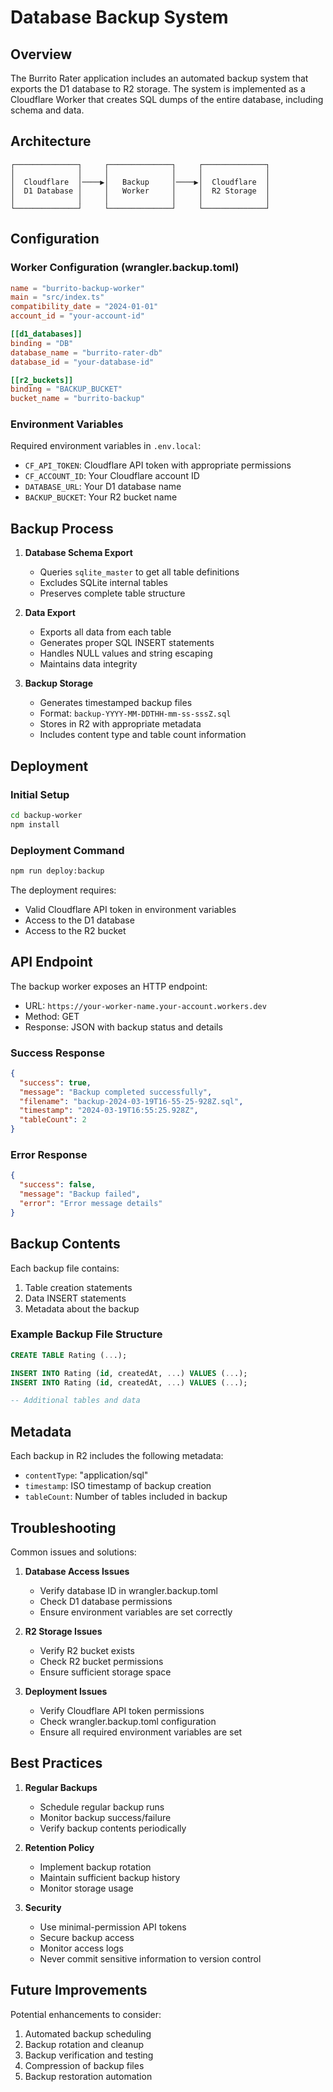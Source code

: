 # Database Backup System

## Overview

The Burrito Rater application includes an automated backup system that exports the D1 database to R2 storage. The system is implemented as a Cloudflare Worker that creates SQL dumps of the entire database, including schema and data.

## Architecture

```
┌──────────────┐     ┌──────────────┐     ┌──────────────┐
│              │     │              │     │              │
│  Cloudflare  │────▶│   Backup     │────▶│  Cloudflare  │
│  D1 Database │     │   Worker     │     │  R2 Storage  │
│              │     │              │     │              │
└──────────────┘     └──────────────┘     └──────────────┘
```

## Configuration

### Worker Configuration (wrangler.backup.toml)
```toml
name = "burrito-backup-worker"
main = "src/index.ts"
compatibility_date = "2024-01-01"
account_id = "your-account-id"

[[d1_databases]]
binding = "DB"
database_name = "burrito-rater-db"
database_id = "your-database-id"

[[r2_buckets]]
binding = "BACKUP_BUCKET"
bucket_name = "burrito-backup"
```

### Environment Variables
Required environment variables in `.env.local`:
- `CF_API_TOKEN`: Cloudflare API token with appropriate permissions
- `CF_ACCOUNT_ID`: Your Cloudflare account ID
- `DATABASE_URL`: Your D1 database name
- `BACKUP_BUCKET`: Your R2 bucket name

## Backup Process

1. **Database Schema Export**
   - Queries `sqlite_master` to get all table definitions
   - Excludes SQLite internal tables
   - Preserves complete table structure

2. **Data Export**
   - Exports all data from each table
   - Generates proper SQL INSERT statements
   - Handles NULL values and string escaping
   - Maintains data integrity

3. **Backup Storage**
   - Generates timestamped backup files
   - Format: `backup-YYYY-MM-DDTHH-mm-ss-sssZ.sql`
   - Stores in R2 with appropriate metadata
   - Includes content type and table count information

## Deployment

### Initial Setup
```bash
cd backup-worker
npm install
```

### Deployment Command
```bash
npm run deploy:backup
```

The deployment requires:
- Valid Cloudflare API token in environment variables
- Access to the D1 database
- Access to the R2 bucket

## API Endpoint

The backup worker exposes an HTTP endpoint:
- URL: `https://your-worker-name.your-account.workers.dev`
- Method: GET
- Response: JSON with backup status and details

### Success Response
```json
{
  "success": true,
  "message": "Backup completed successfully",
  "filename": "backup-2024-03-19T16-55-25-928Z.sql",
  "timestamp": "2024-03-19T16:55:25.928Z",
  "tableCount": 2
}
```

### Error Response
```json
{
  "success": false,
  "message": "Backup failed",
  "error": "Error message details"
}
```

## Backup Contents

Each backup file contains:
1. Table creation statements
2. Data INSERT statements
3. Metadata about the backup

### Example Backup File Structure
```sql
CREATE TABLE Rating (...);

INSERT INTO Rating (id, createdAt, ...) VALUES (...);
INSERT INTO Rating (id, createdAt, ...) VALUES (...);

-- Additional tables and data
```

## Metadata

Each backup in R2 includes the following metadata:
- `contentType`: "application/sql"
- `timestamp`: ISO timestamp of backup creation
- `tableCount`: Number of tables included in backup

## Troubleshooting

Common issues and solutions:

1. **Database Access Issues**
   - Verify database ID in wrangler.backup.toml
   - Check D1 database permissions
   - Ensure environment variables are set correctly

2. **R2 Storage Issues**
   - Verify R2 bucket exists
   - Check R2 bucket permissions
   - Ensure sufficient storage space

3. **Deployment Issues**
   - Verify Cloudflare API token permissions
   - Check wrangler.backup.toml configuration
   - Ensure all required environment variables are set

## Best Practices

1. **Regular Backups**
   - Schedule regular backup runs
   - Monitor backup success/failure
   - Verify backup contents periodically

2. **Retention Policy**
   - Implement backup rotation
   - Maintain sufficient backup history
   - Monitor storage usage

3. **Security**
   - Use minimal-permission API tokens
   - Secure backup access
   - Monitor access logs
   - Never commit sensitive information to version control

## Future Improvements

Potential enhancements to consider:
1. Automated backup scheduling
2. Backup rotation and cleanup
3. Backup verification and testing
4. Compression of backup files
5. Backup restoration automation 